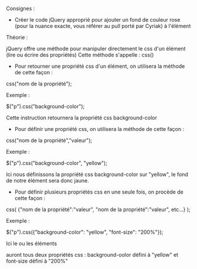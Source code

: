 Consignes :

- Créer le code jQuery approprié pour ajouter un fond de couleur rose 
(pour la nuance exacte, vous référer au pull porté par Cyriak) à l'élément <p>




 Théorie :

 jQuery offre une méthode pour manipuler directement le css d'un élément 
 (lire ou écrire des propriétés)
 Cette méthode s'appelle : css()

 - Pour retourner une propriété css d'un élément, on utilisera la méthode de cette façon :

 css("nom de la propriété");

 Exemple :

 $("p").css("background-color");

 Cette instruction retournera la propriété css background-color


 - Pour définir une propriété css, on utilisera la méthode de cette façon :

 css("nom de la propriété","valeur");


Exemple :

 $("p").css("background-color", "yellow");


Ici nous définissons la propriété css background-color sur "yellow", 
le fond de notre élément sera donc jaune.


- Pour définir plusieurs propriétés css en une seule fois, on procède de cette façon :

css(
    {"nom de la propriété":"valeur",
    "nom de la propriété":"valeur",
     etc...}
     );


Exemple :

$("p").css({"background-color": "yellow", "font-size": "200%"});

Ici le ou les éléments <p> auront tous deux propriétés css : 
background-oolor défini à "yellow" et font-size défini à "200%"


